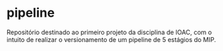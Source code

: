 # pipeline
Repositório destinado ao primeiro projeto da disciplina de IOAC, com o intuito de realizar o versionamento de um pipeline de 5 estágios do MIP. 
